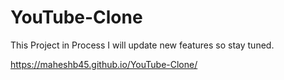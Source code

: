 # YouTube-Clone

This Project in Process I will update new features so stay tuned.

 https://maheshb45.github.io/YouTube-Clone/
